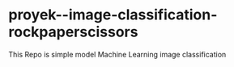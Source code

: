 # proyek--image-classification-rockpaperscissors
This Repo is simple model Machine Learning image classification
